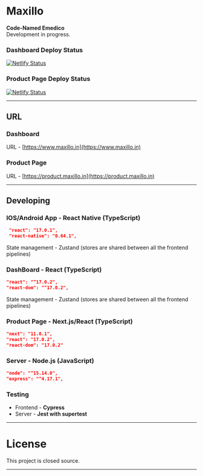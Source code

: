 # Maxillo

**Code-Named Emedico**\
Development in progress.

### Dashboard Deploy Status

[![Netlify Status](https://api.netlify.com/api/v1/badges/c0a9bf07-e7b3-407c-81b0-4245f7ecd4bd/deploy-status)](https://app.netlify.com/sites/maxillo/deploys)

### Product Page Deploy Status

[![Netlify Status](https://api.netlify.com/api/v1/badges/f159837d-bafa-459a-8537-8fc31b7dca54/deploy-status)](https://app.netlify.com/sites/product-page-maxillo/deploys)


---
## URL

### Dashboard

URL - [https://www.maxillo.in](https://www.maxillo.in)

### Product Page 

URL - [https://product.maxillo.in](https://product.maxillo.in)

---

## Developing

### IOS/Android App - React Native (TypeScript)
```json
 "react": "17.0.1",
 "react-native": "0.64.1",
```
State management - Zustand (stores are shared between all the frontend pipelines)

### DashBoard - React (TypeScript)

```json
"react": "^17.0.2",
"react-dom": "^17.0.2",
```
State management - Zustand (stores are shared between all the frontend pipelines)

### Product Page - Next.js/React (TypeScript)

```json
"next": "11.0.1",
"react": "17.0.2",
"react-dom": "17.0.2"
```

### Server - Node.js (JavaScript)

```json
"node": "^15.14.0",
"express": "^4.17.1",
```

### Testing

- Frontend - **Cypress**
- Server - **Jest with supertest**


---

# License
This project is closed source.

---
